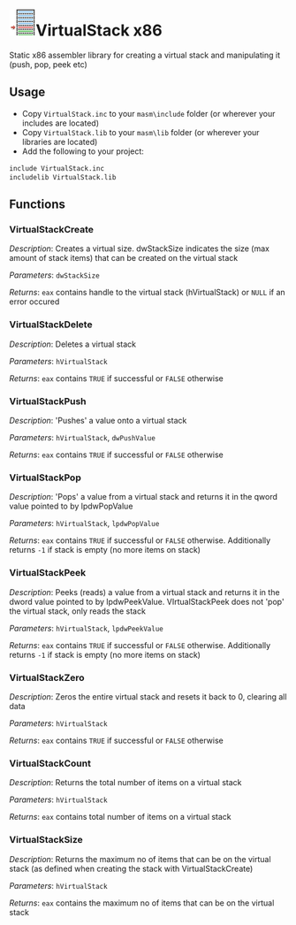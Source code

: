 # ![](../assets/VirtualStack.png)VirtualStack x86

Static x86 assembler library for creating a virtual stack and manipulating it (push, pop, peek etc)

## Usage

* Copy `VirtualStack.inc` to your `masm\include` folder (or wherever your includes are located)
* Copy `VirtualStack.lib` to your `masm\lib` folder (or wherever your libraries are located)
* Add the following to your project:
```assembly
include VirtualStack.inc
includelib VirtualStack.lib
```
## Functions

### VirtualStackCreate

*Description*: Creates a virtual size. dwStackSize indicates the size (max amount of stack items) that can be created on the virtual stack

*Parameters*: `dwStackSize`

*Returns*: `eax` contains handle to the virtual stack (hVirtualStack) or `NULL` if an error occured

### VirtualStackDelete

*Description*: Deletes a virtual stack

*Parameters*: `hVirtualStack`

*Returns*: `eax` contains `TRUE` if successful or `FALSE` otherwise

### VirtualStackPush

*Description*: 'Pushes' a value onto a virtual stack

*Parameters*: `hVirtualStack`, `dwPushValue`

*Returns*: `eax` contains `TRUE` if successful or `FALSE` otherwise

### VirtualStackPop

*Description*: 'Pops' a value from a virtual stack and returns it in the qword value pointed to by lpdwPopValue

*Parameters*: `hVirtualStack`, `lpdwPopValue`

*Returns*: `eax` contains `TRUE` if successful or `FALSE` otherwise. Additionally returns `-1` if stack is empty (no more items on stack)

### VirtualStackPeek

*Description*: Peeks (reads) a value from a virtual stack and returns it in the dword value pointed to by lpdwPeekValue. VIrtualStackPeek does not 'pop' the virtual stack, only reads the stack

*Parameters*: `hVirtualStack`, `lpdwPeekValue`

*Returns*: `eax` contains `TRUE` if successful or `FALSE` otherwise. Additionally returns `-1` if stack is empty (no more items on stack)

### VirtualStackZero

*Description*: Zeros the entire virtual stack and resets it back to 0, clearing all data

*Parameters*: `hVirtualStack`

*Returns*: `eax` contains `TRUE` if successful or `FALSE` otherwise

### VirtualStackCount

*Description*: Returns the total number of items on a virtual stack

*Parameters*: `hVirtualStack`

*Returns*: `eax` contains total number of items on a virtual stack

### VirtualStackSize

*Description*: Returns the maximum no of items that can be on the virtual stack (as defined when creating the stack with VirtualStackCreate)

*Parameters*: `hVirtualStack`

*Returns*: `eax` contains the maximum no of items that can be on the virtual stack

